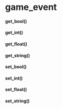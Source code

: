 # game\_event

#### **get\_bool()** <a href="#get_bool" id="get_bool"></a>

#### **get\_int()** <a href="#get_int" id="get_int"></a>

#### **get\_float()** <a href="#get_float" id="get_float"></a>

#### **get\_string()** <a href="#get_string" id="get_string"></a>

#### **set\_bool()** <a href="#set_bool" id="set_bool"></a>

#### **set\_int()** <a href="#set_int" id="set_int"></a>

#### **set\_float()** <a href="#set_float" id="set_float"></a>

#### **set\_string()** <a href="#set_string" id="set_string"></a>
